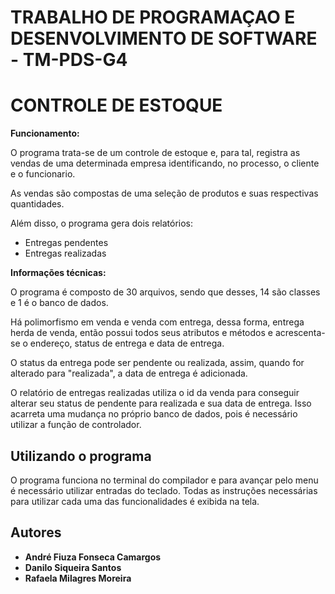 # TRABALHO DE PROGRAMAÇAO E DESENVOLVIMENTO DE SOFTWARE - TM-PDS-G4

#	 		CONTROLE DE ESTOQUE
**Funcionamento:**

O programa trata-se de um controle de estoque e, para tal, registra as vendas de uma determinada empresa 
identificando, no processo, o cliente e o funcionario.
	
As vendas são compostas de uma seleção de produtos e suas respectivas quantidades.
	
Além disso, o programa gera dois relatórios:
* Entregas pendentes
* Entregas realizadas

**Informações técnicas:**

O programa é composto de 30 arquivos, sendo que desses, 14 são classes e 1 é o banco de dados.
	
Há polimorfismo em venda e venda com entrega, dessa forma, entrega herda de venda, então possui todos seus 
atributos e métodos e acrescenta-se o endereço, status de entrega e data de entrega.
	
O status da entrega pode ser pendente ou realizada, assim, quando for alterado para "realizada", a data de
entrega é adicionada. 

O relatório de entregas realizadas utiliza o id da venda para conseguir alterar seu status de pendente para realizada e sua data de entrega. Isso acarreta uma mudança no próprio banco de dados, pois é necessário utilizar a função de controlador.


## Utilizando o programa

O programa funciona no terminal do compilador e para avançar pelo menu é necessário utilizar entradas do teclado. Todas as instruções necessárias para utilizar cada uma das funcionalidades é exibida na tela.


## Autores

* **André Fiuza Fonseca Camargos** 
* **Danilo Siqueira Santos** 
* **Rafaela Milagres Moreira**   

